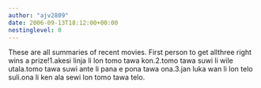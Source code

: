 ```yaml
---
author: "ajv2809"
date: 2006-09-13T18:12:00+00:00
nestinglevel: 0
---
```

These are all summaries of recent movies. First person to get allthree right wins a prize!1.akesi linja li lon tomo tawa kon.2.tomo tawa suwi li wile utala.tomo tawa suwi ante li pana e pona tawa ona.3.jan luka wan li lon telo suli.ona li ken ala sewi lon tomo tawa telo.